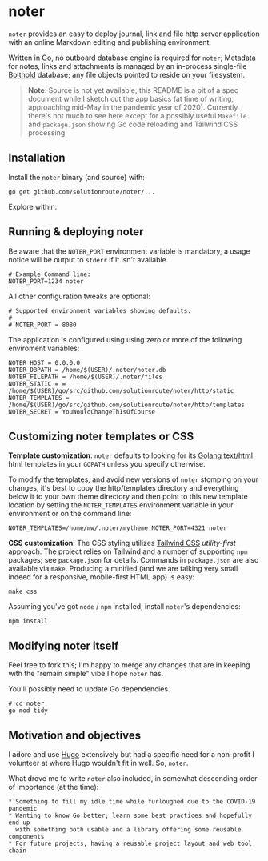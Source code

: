 # noter

`noter` provides an easy to deploy journal, link and file http server
application with an online Markdown editing and publishing environment.

Written in Go, no outboard database engine is required for `noter`; Metadata for
notes, links and attachments is managed by an in-process single-file
[Bolthold](https://github.com/timshannon/bolthold) database; any file objects
pointed to reside on your filesystem.

> **Note**: Source is not yet available; this README is a bit of a spec document
> while I sketch out the app basics (at time of writing, approaching mid-May in
> the pandemic year of 2020). Currently there's not much to see here except for
> a possibly useful `Makefile` and `package.json` showing Go code reloading and
> Tailwind CSS processing.

## Installation

Install the `noter` binary (and source) with:

    go get github.com/solutionroute/noter/... 

Explore within.

## Running & deploying noter

Be aware that the `NOTER_PORT` environment variable is mandatory, a usage notice
will be output to `stderr` if it isn't available.

    # Example Command line:
    NOTER_PORT=1234 noter

All other configuration tweaks are optional:

    # Supported environment variables showing defaults.
    #
    # NOTER_PORT = 8080

The application is configured using using zero or more of the following
enviroment variables:

    NOTER_HOST = 0.0.0.0
    NOTER_DBPATH = /home/$(USER)/.noter/noter.db
    NOTER_FILEPATH = /home/$(USER)/.noter/files
    NOTER_STATIC = = /home/$(USER)/go/src/github.com/solutionroute/noter/http/static
    NOTER_TEMPLATES = /home/$(USER)/go/src/github.com/solutionroute/noter/http/templates
    NOTER_SECRET = YouWouldChangeThIsOfCourse

## Customizing noter templates or CSS

**Template customization**: `noter` defaults to looking for its
[Golang text/html](https://golang.org/pkg/html/template/) html templates in your
`GOPATH` unless you  specify otherwise.

To modify the templates, and avoid new versions of `noter` stomping on your
changes, it's best to copy the http/templates directory and everything below it
to your own theme directory and then point to this new template location by
setting the `NOTER_TEMPLATES` environment variable in your environment or on the
command line:

    NOTER_TEMPLATES=/home/mw/.noter/mytheme NOTER_PORT=4321 noter

**CSS customization**: The CSS styling utilizes
[Tailwind CSS](https://tailwindcss.com/) *utility-first* approach. The project
relies on Tailwind and a number of supporting `npm` packages; see `package.json`
for details. Commands in `package.json` are also available via `make`. Producing a minified (and we are talking very small indeed for a responsive, mobile-first HTML app) is easy:

    make css

Assuming you've got `node` / `npm` installed, install `noter`'s dependencies:

    npm install

## Modifying noter itself

Feel free to fork this; I'm happy to merge any changes that are in keeping with
the "remain simple" vibe I hope `noter` has.

You'll possibly need to update Go dependencies.

    # cd noter
    go mod tidy

## Motivation and objectives

I adore and use [Hugo](https://gohugo.io/) extensively but had a specific need
for a non-profit I volunteer at where Hugo wouldn't fit in well. So, `noter`.

What drove me to write `noter` also included, in somewhat descending order of
importance (at the time):

    * Something to fill my idle time while furloughed due to the COVID-19 pandemic
    * Wanting to know Go better; learn some best practices and hopefully end up
      with something both usable and a library offering some reusable components
    * For future projects, having a reusable project layout and web tool chain
